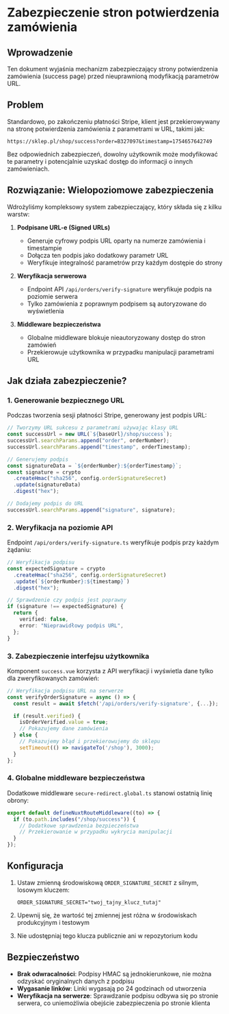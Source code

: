 # Zabezpieczenie stron potwierdzenia zamówienia

## Wprowadzenie

Ten dokument wyjaśnia mechanizm zabezpieczający strony potwierdzenia zamówienia (success page) przed nieuprawnioną modyfikacją parametrów URL.

## Problem

Standardowo, po zakończeniu płatności Stripe, klient jest przekierowywany na stronę potwierdzenia zamówienia z parametrami w URL, takimi jak:

```
https://sklep.pl/shop/success?order=B327097&timestamp=1754657642749
```

Bez odpowiednich zabezpieczeń, dowolny użytkownik może modyfikować te parametry i potencjalnie uzyskać dostęp do informacji o innych zamówieniach.

## Rozwiązanie: Wielopoziomowe zabezpieczenia

Wdrożyliśmy kompleksowy system zabezpieczający, który składa się z kilku warstw:

1. **Podpisane URL-e (Signed URLs)**

   - Generuje cyfrowy podpis URL oparty na numerze zamówienia i timestampie
   - Dołącza ten podpis jako dodatkowy parametr URL
   - Weryfikuje integralność parametrów przy każdym dostępie do strony

2. **Weryfikacja serwerowa**

   - Endpoint API `/api/orders/verify-signature` weryfikuje podpis na poziomie serwera
   - Tylko zamówienia z poprawnym podpisem są autoryzowane do wyświetlenia

3. **Middleware bezpieczeństwa**
   - Globalne middleware blokuje nieautoryzowany dostęp do stron zamówień
   - Przekierowuje użytkownika w przypadku manipulacji parametrami URL

## Jak działa zabezpieczenie?

### 1. Generowanie bezpiecznego URL

Podczas tworzenia sesji płatności Stripe, generowany jest podpis URL:

```typescript
// Tworzymy URL sukcesu z parametrami używając klasy URL
const successUrl = new URL(`${baseUrl}/shop/success`);
successUrl.searchParams.append("order", orderNumber);
successUrl.searchParams.append("timestamp", orderTimestamp);

// Generujemy podpis
const signatureData = `${orderNumber}:${orderTimestamp}`;
const signature = crypto
  .createHmac("sha256", config.orderSignatureSecret)
  .update(signatureData)
  .digest("hex");

// Dodajemy podpis do URL
successUrl.searchParams.append("signature", signature);
```

### 2. Weryfikacja na poziomie API

Endpoint `/api/orders/verify-signature.ts` weryfikuje podpis przy każdym żądaniu:

```typescript
// Weryfikacja podpisu
const expectedSignature = crypto
  .createHmac("sha256", config.orderSignatureSecret)
  .update(`${orderNumber}:${timestamp}`)
  .digest("hex");

// Sprawdzenie czy podpis jest poprawny
if (signature !== expectedSignature) {
  return {
    verified: false,
    error: "Nieprawidłowy podpis URL",
  };
}
```

### 3. Zabezpieczenie interfejsu użytkownika

Komponent `success.vue` korzysta z API weryfikacji i wyświetla dane tylko dla zweryfikowanych zamówień:

```typescript
// Weryfikacja podpisu URL na serwerze
const verifyOrderSignature = async () => {
  const result = await $fetch('/api/orders/verify-signature', {...});

  if (result.verified) {
    isOrderVerified.value = true;
    // Pokazujemy dane zamówienia
  } else {
    // Pokazujemy błąd i przekierowujemy do sklepu
    setTimeout(() => navigateTo('/shop'), 3000);
  }
};
```

### 4. Globalne middleware bezpieczeństwa

Dodatkowe middleware `secure-redirect.global.ts` stanowi ostatnią linię obrony:

```typescript
export default defineNuxtRouteMiddleware((to) => {
  if (to.path.includes("/shop/success")) {
    // Dodatkowe sprawdzenia bezpieczeństwa
    // Przekierowanie w przypadku wykrycia manipulacji
  }
});
```

## Konfiguracja

1. Ustaw zmienną środowiskową `ORDER_SIGNATURE_SECRET` z silnym, losowym kluczem:

   ```
   ORDER_SIGNATURE_SECRET="twoj_tajny_klucz_tutaj"
   ```

2. Upewnij się, że wartość tej zmiennej jest różna w środowiskach produkcyjnym i testowym
3. Nie udostępniaj tego klucza publicznie ani w repozytorium kodu

## Bezpieczeństwo

- **Brak odwracalności**: Podpisy HMAC są jednokierunkowe, nie można odzyskać oryginalnych danych z podpisu
- **Wygasanie linków**: Linki wygasają po 24 godzinach od utworzenia
- **Weryfikacja na serwerze**: Sprawdzanie podpisu odbywa się po stronie serwera, co uniemożliwia obejście zabezpieczenia po stronie klienta
